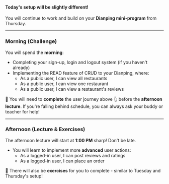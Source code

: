 #### Today's setup will be slightly different!

You will continue to work and build on your **Dianping mini-program** from Thursday.

<hr>

### Morning (Challenge)

You will spend the **morning**:
- Completing your sign-up, login and logout system (if you haven't already)
- Implementing the READ feature of CRUD to your Dianping, where:
  - As a public user, I can view all restaurants
  - As a public user, I can view one restaurant
  - As a public user, I can view a restaurant's reviews

🎯 You will need to **complete** the user journey above 👆 before the **afternoon lecture**. If you're falling behind schedule, you can always ask your buddy or teacher for help!

<hr>

### Afternoon (Lecture & Exercises)

The afternoon lecture will start at **1:00 PM** sharp! Don't be late. 

- You will learn to implement more **advanced** user actions:
  - As a logged-in user, I can post reviews and ratings
  - As a logged-in user, I can place an order

🎯 There will also be **exercises** for you to complete - similar to Tuesday and Thursday's setup!